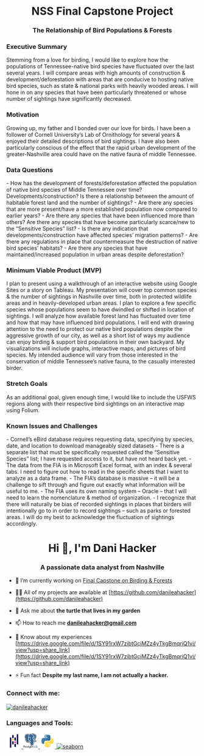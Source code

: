 <h1 align="center">NSS Final Capstone Project</h1>
<h3 align="center">The Relationship of Bird Populations & Forests</h3>

<h3 align="left">Executive Summary</h3>
Stemming from a love for birding, I would like to explore how the populations of Tennessee-native bird species have fluctuated over the last several years. I will compare areas with high amounts of construction & development/deforestation with areas that are conducive to hosting native bird species, such as state & national parks with heavily wooded areas. I will hone in on any species that have been particularly threatened or whose number of sightings have significantly decreased.

<h3 align="left">Motivation</h3>
Growing up, my father and I bonded over our love for birds. I have been a follower of Cornell University’s Lab of Ornithology for several years & enjoyed their detailed descriptions of bird sightings. I have also been particularly conscious of the effect that the rapid urban development of the greater-Nashville area could have on the native fauna of middle Tennessee.

<h3 align="left">Data Questions</h3>
-	How has the development of forests/deforestation affected the population of native bird species of Middle Tennessee over time? Developments/construction? Is there a relationship between the amount of habitable forest land and the number of sightings?
-	Are there any species that are more present/have a more established population now compared to earlier years?
-	Are there any species that have been influenced more than others? Are there any species that have become particularly scarce/new to the “Sensitive Species” list?
-	Is there any indication that developments/construction have affected species’ migration patterns?
-	Are there any regulations in place that countermeasure the destruction of native bird species’ habitats?
-	Are there any species that have maintained/increased population in urban areas despite deforestation?

<h3 align="left">Minimum Viable Product (MVP)</h3>
I plan to present using a walkthrough of an interactive website using Google Sites or a story on Tableau. My presentation will cover top common species & the number of sightings in Nashville over time, both in protected wildlife areas and in heavily-developed urban areas. I plan to explore a few specific species whose populations seem to have dwindled or shifted in location of sightings. I will analyze how available forest land has fluctuated over time and how that may have influenced bird populations. I will end with drawing attention to the need to protect our native bird populations despite the aggressive growth of our city, as well as a short list of ways my audience can enjoy birding & support bird populations in their own backyard. My visualizations will include graphs, interactive maps, and pictures of bird species. My intended audience will vary from those interested in the conservation of middle Tennessee’s native fauna, to the casually interested birder.

<h3 align="left">Stretch Goals</h3>
As an additional goal, given enough time, I would like to include the USFWS regions along with their respective bird sightings on an interactive map using Folium.

<h3 align="left">Known Issues and Challenges</h3>
-	Cornell’s eBird database requires requesting data, specifying by species, date, and location to download manageably sized datasets
-	There is a separate list that must be specifically requested called the “Sensitive Species” list; I have requested access to it, but have not heard back yet.
-	The data from the FIA is in Microsoft Excel format, with an index & several tabs. I need to figure out how to read in the specific sheets that I want to analyze as a data frame.
-	The FIA’s database is massive – it will be a challenge to sift through and figure out exactly what information will be useful to me.
-	The FIA uses its own naming system – Oracle – that I will need to learn the nomenclature & method of organization.
-	I recognize that there will naturally be bias of recorded sightings in places that birders will intentionally go to in order to record sightings – such as parks or forested areas. I will do my best to acknowledge the fluctuation of sightings accordingly.



<h1 align="center">Hi 👋, I'm Dani Hacker</h1>
<h3 align="center">A passionate data analyst from Nashville</h3>

- 🔭 I’m currently working on [Final Capstone on Birding & Forests](https://github.com/NSS-Full-Time-Data-Analytics-9/danih_capstone)

- 👨‍💻 All of my projects are available at [https://github.com/danileahacker](https://github.com/danileahacker)

- 💬 Ask me about **the turtle that lives in my garden**

- 📫 How to reach me **danileahacker@gmail.com**

- 📄 Know about my experiences [https://drive.google.com/file/d/1SY91rxW7zibtGcjMZz4yTkgBmqriQ1vi/view?usp=share_link](https://drive.google.com/file/d/1SY91rxW7zibtGcjMZz4yTkgBmqriQ1vi/view?usp=share_link)

- ⚡ Fun fact **Despite my last name, I am not actually a hacker.**

<h3 align="left">Connect with me:</h3>
<p align="left">
<a href="https://linkedin.com/in/danileahacker" target="blank"><img align="center" src="https://raw.githubusercontent.com/rahuldkjain/github-profile-readme-generator/master/src/images/icons/Social/linked-in-alt.svg" alt="danileahacker" height="30" width="40" /></a>
</p>

<h3 align="left">Languages and Tools:</h3>
<p align="left"> <a href="https://pandas.pydata.org/" target="_blank" rel="noreferrer"> <img src="https://raw.githubusercontent.com/devicons/devicon/2ae2a900d2f041da66e950e4d48052658d850630/icons/pandas/pandas-original.svg" alt="pandas" width="40" height="40"/> </a> <a href="https://www.postgresql.org" target="_blank" rel="noreferrer"> <img src="https://raw.githubusercontent.com/devicons/devicon/master/icons/postgresql/postgresql-original-wordmark.svg" alt="postgresql" width="40" height="40"/> </a> <a href="https://www.python.org" target="_blank" rel="noreferrer"> <img src="https://raw.githubusercontent.com/devicons/devicon/master/icons/python/python-original.svg" alt="python" width="40" height="40"/> </a> <a href="https://seaborn.pydata.org/" target="_blank" rel="noreferrer"> <img src="https://seaborn.pydata.org/_images/logo-mark-lightbg.svg" alt="seaborn" width="40" height="40"/> </a> </p>
